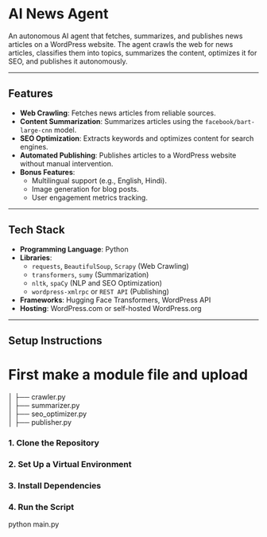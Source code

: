# AI News Agent

An autonomous AI agent that fetches, summarizes, and publishes news articles on a WordPress website. The agent crawls the web for news articles, classifies them into topics, summarizes the content, optimizes it for SEO, and publishes it autonomously.

---

## Features

- **Web Crawling**: Fetches news articles from reliable sources.
- **Content Summarization**: Summarizes articles using the `facebook/bart-large-cnn` model.
- **SEO Optimization**: Extracts keywords and optimizes content for search engines.
- **Automated Publishing**: Publishes articles to a WordPress website without manual intervention.
- **Bonus Features**:
  - Multilingual support (e.g., English, Hindi).
  - Image generation for blog posts.
  - User engagement metrics tracking.

---

## Tech Stack

- **Programming Language**: Python
- **Libraries**:
  - `requests`, `BeautifulSoup`, `Scrapy` (Web Crawling)
  - `transformers`, `sumy` (Summarization)
  - `nltk`, `spaCy` (NLP and SEO Optimization)
  - `wordpress-xmlrpc` or `REST API` (Publishing)
- **Frameworks**: Hugging Face Transformers, WordPress API
- **Hosting**: WordPress.com or self-hosted WordPress.org

---

## Setup Instructions

# First make a module file and upload 
│   ├── crawler.py         
│   ├── summarizer.py       
│   ├── seo_optimizer.py    
│   ├── publisher.py


### 1. Clone the Repository
### 2. Set Up a Virtual Environment
### 3.  Install Dependencies
### 4.  Run the Script
python main.py
